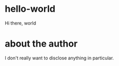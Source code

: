 # hello-world
Hi there, world

# about the author
I don't really want to disclose anything in particular.

